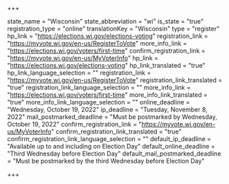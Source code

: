 +++

state_name = "Wisconsin"
state_abbreviation = "wi"
is_state = "true"
registration_type = "online"
translationKey = "Wisconsin"
type = "register"
hp_link = "https://elections.wi.gov/elections-voting"
registration_link = "https://myvote.wi.gov/en-us/RegisterToVote"
more_info_link = "https://elections.wi.gov/voters/first-time"
confirm_registration_link = "https://myvote.wi.gov/en-us/MyVoterInfo"
hp_link = "https://elections.wi.gov/elections-voting"
hp_link_translated = "true"
hp_link_language_selection = ""
registration_link = "https://myvote.wi.gov/en-us/RegisterToVote"
registration_link_translated = "true"
registration_link_language_selection = ""
more_info_link = "https://elections.wi.gov/voters/first-time"
more_info_link_translated = "true"
more_info_link_language_selection = ""
online_deadline = "Wednesday, October 19, 2022"
ip_deadline = "Tuesday, November 8, 2022"
mail_postmarked_deadline = "Must be postmarked by Wednesday, October 19, 2022"
confirm_registration_link = "https://myvote.wi.gov/en-us/MyVoterInfo"
confirm_registration_link_translated = "true"
confirm_registration_link_language_selection = ""
default_ip_deadline = "Available up to and including on Election Day"
default_online_deadline = "Third Wednesday before Election Day"
default_mail_postmarked_deadline = "Must be postmarked by the third Wednesday before Election Day"

+++